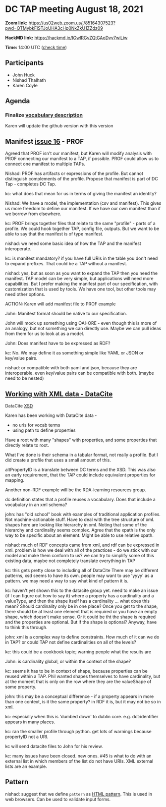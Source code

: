 # DC TAP meeting August 18, 2021

**Zoom link:** https://us02web.zoom.us/j/85164307523?pwd=QTMybkFlSTJoUHA3cHp0NkZkU1ZZdz09

**HackMD link:** https://hackmd.io/IGwlRGvZQtGAoDvv7wiLiw

**Time:** 14:00 UTC ([check time](https://www.timeanddate.com/worldclock/fixedtime.html?msg=DC+TAP&iso=20210818T14&p1=%3A&ah=1))

## Participants
* John Huck
* Nishad Thalhath
* Karen Coyle

## Agenda

### Finalize [vocabulary description](https://hackmd.io/AKml5O_bR6yo8EVXg336Cw)

Karen will update the github version with this version

## Manifest [issue 16](https://github.com/dcmi/dctap/issues/16) - PROF

Agreed that PROF isn't our manifest, but Karen will modify analysis with PROF connecting our manifest to a TAP, if possible. PROF could allow us to connect one manifest to multiple TAPs.

Nishad: PROF has artifacts or expressions of the profile. But cannot distinguish complements of the profile. Propose that manifest is part of DC Tap - completes DC Tap.

kc: what does that mean for us in terms of giving the manifest an identity?

Nishad: We have a model, the implementation (csv and manifest). This gives us more freedom to define our manifest. If we have our own manifest than if we borrow from elsewhere.

kc: PROF brings together files that relate to the same "profile" - parts of a profile. We could hook together TAP, config file, outputs. But we want to be able to say that the manifest is of type manifest. 

nishad: we need some basic idea of how the TAP and the manifest interoperate.

kc: is manifest mandatory? if you have full URIs in the table you don't need to expand prefixes. That could be a TAP without a manifest.

nishad: yes, but as soon as you want to expand the TAP then you need the manifest. TAP model can be very simple, but applications will need more capabilities. But I prefer making the manifest part of our specification, with customization that is used by tools. We have one tool, but other tools may need other options.

ACTION: Karen will add manifest file to PROF example

John: Manifest format should be native to our specification. 

John will mock up something using OAI-ORE - even though this is more of an analogy, but not something we can directly use. Maybe we can pull ideas from them for us to look at as a model.

John: Does manifest have to be expressed as RDF? 

kc: No. We may define it as something simple like YAML or JSON or key/value pairs.

nishad: or compatible with both yaml and json, because they are interoperable. even key/value pairs can be compatible with both. (maybe need to be nested)

## [Working with XML data - DataCite](https://github.com/dcmi/dctap/issues/48)

DataCite [XSD](https://schema.datacite.org/meta/kernel-4.4/metadata.xsd)

Karen has been working with DataCite data -
* no uris for vocab terms
* using path to define properties

Have a root with many "shapes" with properties, and some properties that directly relate to root.

What I've done is their schema in a tabular format, not really a profile. But I did create a profile that uses a small amount of this.

altPropertyID is a translate between DC terms and the XSD. This was also an early requirement, that the TAP could include equivalent properties for mapping.

Another non-RDF example will be the RDA-learning resources group.

dc definition states that a profile reuses a vocabulary. Does that include a vocabulary in an xml schema?

john: has "old school" book with examples of traditional application profiles. Not machine-actionable stuff. Have to deal with the tree structure of xml. shapes here are looking like hierarchy in xml. Noting that some of the hierarchy and cardinality seems complex. Agree that the xpath is the only way to be specific about an element. Might be able to use relative xpath. 

nishad: much of RDF concepts came from xml, and rdf can be expressed in xml. problem is how we deal with all of the practices - do we stick with our model and make them conform to us? we can try to simplify some of this existing data, maybe not completely translate everything in TAP

kc: this gets pretty close to including all of DataCite
There may be different patterns, xsd seems to have its own. people may want to use 'yyyy' as a pattern. we may need a way to say what kind of pattern it is.

kc: haven't yet shown this to the datacite group yet. need to make an issue (if I can figure out how to say it) where a property has a cardinality and a valueType, and then the shape itself has a cardinality ... what does this mean? Should cardinality only be in one place? Once you get to the shape, there should be at least one element that is required or you have an empty shape, which doesn't make sense. Or it could be tht the shape is required and the properties are optional. But if the shape is optional? Anyway, have to think this through.

john: xml is a complex way to define constraints. How much of it can we do in TAP? or could TAP not define cardinalities on all of the levels?

kc: this could be a cookbook topic; warning people what the results are

John: is cardinality global, or within the context of the shape?

kc: seems it has to be in context of shape, because properties can be reused within a TAP. Phil wanted shapes themselves to have cardinality, but at the moment that is only on the row where they are the valueShape of some property.

john: this may be a conceptual difference - if a property appears in more than one context, is it the same property? in RDF it is, but it may not be so in xml. 

kc: especially when this is 'dumbed down' to dublin core. e.g. dct:identifier appears in many places.

kc: ran the smaller profile through python. get lots of warnings because propertyID not a URI. 

kc will send datacite files to John for his review.

kc: many issues have been closed. new ones. #45 is what to do with an external list in which members of the list do not have URIs. XML external lists are an example.

## Pattern

nishad: suggest that we define `pattern` as [HTML pattern](https://developer.mozilla.org/en-US/docs/Web/HTML/Attributes/pattern). This is used in web browsers. Can be used to validate input forms.
